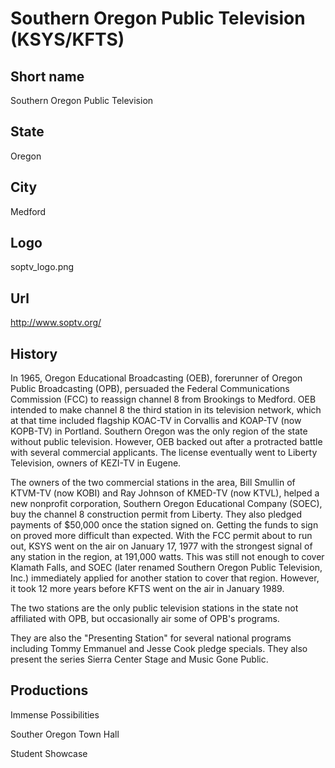 # Southern Oregon Public Television (KSYS/KFTS)

## Short name

Southern Oregon Public Television

## State

Oregon

## City

Medford

## Logo

soptv\_logo.png

## Url

http://www.soptv.org/

## History

In 1965, Oregon Educational Broadcasting (OEB), forerunner of Oregon
Public Broadcasting (OPB), persuaded the Federal Communications Commission (FCC)
to reassign channel 8 from Brookings to Medford. OEB intended to make channel
8 the third station in its television network, which at that time included flagship
KOAC-TV in Corvallis and KOAP-TV (now KOPB-TV) in Portland. Southern Oregon was
the only region of the state without public television. However, OEB backed out
after a protracted battle with several commercial applicants. The license eventually
went to Liberty Television, owners of KEZI-TV in Eugene.

The owners of the two
commercial stations in the area, Bill Smullin of KTVM-TV (now KOBI) and Ray Johnson
of KMED-TV (now KTVL), helped a new nonprofit corporation, Southern Oregon Educational
Company (SOEC), buy the channel 8 construction permit from Liberty. They also
pledged payments of $50,000 once the station signed on. Getting the funds to sign
on proved more difficult than expected. With the FCC permit about to run out,
KSYS went on the air on January 17, 1977 with the strongest signal of any station
in the region, at 191,000 watts. This was still not enough to cover Klamath Falls,
and SOEC (later renamed Southern Oregon Public Television, Inc.) immediately applied
for another station to cover that region. However, it took 12 more years before
KFTS went on the air in January 1989.

The two stations are the only public television
stations in the state not affiliated with OPB, but occasionally air some of OPB's
programs.

They are also the "Presenting Station" for several national programs
including Tommy Emmanuel and Jesse Cook pledge specials.  They also present the
series Sierra Center Stage and Music Gone Public.


## Productions

Immense Possibilities

Souther Oregon Town Hall

Student Showcase

